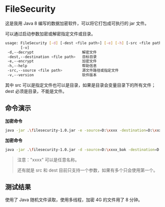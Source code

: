 # FileSecurity

这是我用 Java 8 编写的数据加密软件，可以将它打包成可执行的 jar 文件。

可以通过启动参数加密或解密指定文件或目录。

```bash
usage: FileSecurity [-d] [-dest <file path>] [-e] [-h] [-src <file path>]
       [-v]
 -d,--decrypt                      解密文件
 -dest,--destination <file path>   目标目录
 -e,--encrypt                      加密文件
 -h,--help                         帮助信息
 -src,--source <file path>         源文件路径或指定文件
 -v,--version                      软件版本
```

其中 src 可以是指定文件也可以是目录，如果是目录会变量目录下的所有文件；dest 必须是目录，不能是文件。

## 命令演示

**加密命令**
```bash
java -jar .\filesecurity-1.0.jar -e -source=D:\xxxx -destination=D:\xxxx_bak
```

**加密命令**
```bash
java -jar .\filesecurity-1.0.jar -d -source=D:\xxxx_bak -destination=D:\xxxx
```

> 注意："xxxx" 可以是任意名称。
> 
> 还有就是 src 和 dest 目前只支持一个参数，如果有多个只会使用第一个。

## 测试结果

使用了 Java 随机文件读取，使用多线程，加密 4G 的文件用了 8 分钟。
